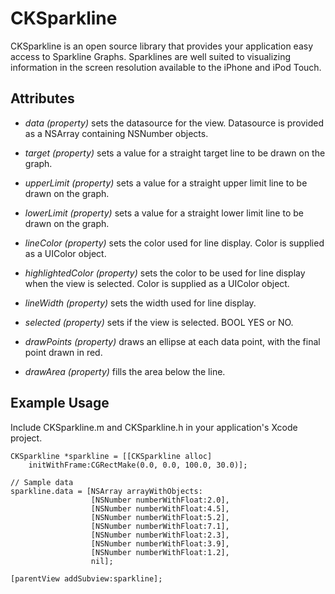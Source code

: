 CKSparkline
===========

CKSparkline is an open source library that provides your application easy access to Sparkline Graphs. Sparklines are well suited to visualizing information in the screen resolution available to the iPhone and iPod Touch.

Attributes
----------

- *data (property)* sets the datasource for the view. Datasource is provided as a NSArray containing NSNumber objects.

- *target (property)* sets a value for a straight target line to be drawn on the graph.

- *upperLimit (property)* sets a value for a straight upper limit line to be drawn on the graph.

- *lowerLimit (property)* sets a value for a straight lower limit line to be drawn on the graph.

- *lineColor (property)* sets the color used for line display. Color is supplied as a UIColor object.

- *highlightedColor (property)* sets the color to be used for line display when the view is selected. Color is supplied as a UIColor object.

- *lineWidth (property)* sets the width used for line display.

- *selected (property)* sets if the view is selected. BOOL YES or NO.

- *drawPoints (property)* draws an ellipse at each data point, with the final point drawn in red.

- *drawArea (property)* fills the area below the line.


Example Usage
-------------

Include CKSparkline.m and CKSparkline.h in your application's Xcode project.

    CKSparkline *sparkline = [[CKSparkline alloc]
        initWithFrame:CGRectMake(0.0, 0.0, 100.0, 30.0)];

    // Sample data
    sparkline.data = [NSArray arrayWithObjects:
                      [NSNumber numberWithFloat:2.0],
                      [NSNumber numberWithFloat:4.5],
                      [NSNumber numberWithFloat:5.2],
                      [NSNumber numberWithFloat:7.1],
                      [NSNumber numberWithFloat:2.3],
                      [NSNumber numberWithFloat:3.9],
                      [NSNumber numberWithFloat:1.2],
                      nil];

    [parentView addSubview:sparkline];
    
